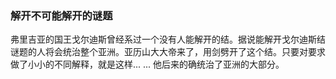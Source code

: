 ### 解开不可能解开的谜题

弗里吉亚的国王戈尔迪斯曾经系过一个没有人能解开的结。据说能解开戈尔迪斯结谜题的人将会统治整个亚洲。亚历山大大帝来了，用剑劈开了这个结。只要对要求做了小小的不同解释，就是这样... ... 他后来的确统治了亚洲的大部分。